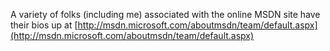A variety of folks (including me) associated with the online MSDN site have their bios up at [http://msdn.microsoft.com/aboutmsdn/team/default.aspx](http://msdn.microsoft.com/aboutmsdn/team/default.aspx)